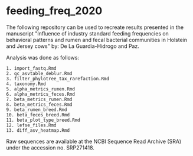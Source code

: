 # feeding_freq_2020

The following repository can be used to recreate results presented in the manuscript 
"Influence of industry standard feeding frequencies on behavioral patterns and rumen and fecal bacterial communities 
in Holstein and Jersey cows" by: De La Guardia-Hidrogo and Paz. 

Analysis was done as follows: 
```
1. import_fastq.Rmd
2. qc_asvtable_deblur.Rmd
3. filter_phylotree_tax_rarefaction.Rmd
4. taxonomy.Rmd
5. alpha_metrics_rumen.Rmd
6. alpha_metrics_feces.Rmd
7. beta_metrics_rumen.Rmd
8. beta_metrics_feces.Rmd
9. beta_rumen_breed.Rmd
10. beta_feces_breed.Rmd
11. beta_plot_type_breed.Rmd
12. lefse_files.Rmd
13. diff_asv_heatmap.Rmd
```
Raw sequences are available at the NCBI Sequence Read Archive (SRA) under the accession no. SRP271418.
